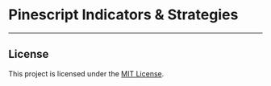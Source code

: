 # Pinescript Indicators & Strategies


---
## License
This project is licensed under the [MIT License](LICENSE).
